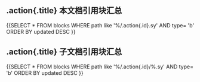 
## .action{.title} 本文档引用块汇总


{{SELECT * FROM blocks WHERE path like '%/.action{.id}.sy' AND type= 'b' ORDER BY updated DESC }}

## .action{.title} 子文档引用块汇总


{{SELECT * FROM blocks WHERE path like '%/.action{.id}/%.sy' AND type= 'b' ORDER BY updated DESC }}
